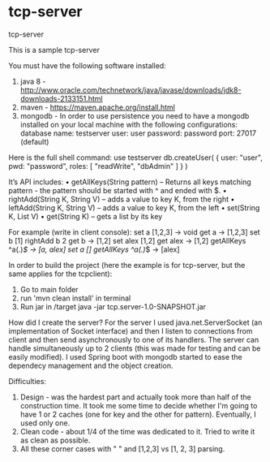 # tcp-server
tcp-server

This is a sample tcp-server


You must have the following software installed:
1. java 8 - http://www.oracle.com/technetwork/java/javase/downloads/jdk8-downloads-2133151.html
2. maven - https://maven.apache.org/install.html
3. mongodb -
In order to use persistence you need to have a mongodb installed on your local machine with the following configurations:
database name: testserver
user: user
password: password
port: 27017 (default)

Here is the full shell command:
use testserver
db.createUser(
   {
     user: "user",
     pwd: "password",
     roles: [ "readWrite", "dbAdmin" ]
   }
)


It’s API includes:
• getAllKeys(String pattern) – Returns all keys matching pattern - the pattern should be started with ^ and ended with $.
• rightAdd(String K, String V) – adds a value to key K, from the right
• leftAdd(String K, String V) – adds a value to key K, from the left
• set(String K, List<String> V)
• get(String K) – gets a list by its key

For example (write in client console):
set a [1,2,3] -> void
get a -> [1,2,3]
set b [1]
rightAdd b 2
get b -> [1,2]
set alex [1,2]
get alex -> [1,2]
getAllKeys ^a(.)*$ -> [a, alex]
set a []
getAllKeys ^a(.)*$ -> [alex]

In order to build the project (here the example is for tcp-server, but the same applies for the tcpclient):
1. Go to main folder 
2. run 'mvn clean install' in terminal
3. Run jar in /target java -jar tcp.server-1.0-SNAPSHOT.jar

How did I create the server?
For the server I used java.net.ServerSocket (an implementation of Socket interface) and then I listen to connections from client and then
send asynchronously to one of its handlers. The server can handle simultaneously up to 2 clients (this was made for testing and can be easily
modified). I used Spring boot with mongodb started to ease the dependecy management and the object creation.

Difficulties:
1. Design - was the hardest part and actually took more than half of the construction time. It took me some time to decide whether I'm going
to have 1 or 2 caches (one for key and the other for pattern). Eventually, I used only one.
2. Clean code -  about 1/4 of the time was dedicated to it. Tried to write it as clean as possible.
3. All these corner cases with " " and [1,2,3] vs [1, 2, 3] parsing.
